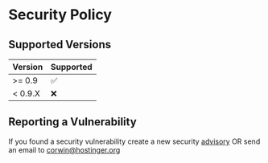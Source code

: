 # Security Policy

## Supported Versions
| Version | Supported          |
| ------- | ------------------ |
| >= 0.9   | :white_check_mark: |
| < 0.9.X   | :x:                |

## Reporting a Vulnerability

If you found a security vulnerability create a new security [advisory](https://github.com/hostinger/hostinger/security/advisories/new) OR send an email to corwin@hostinger.org